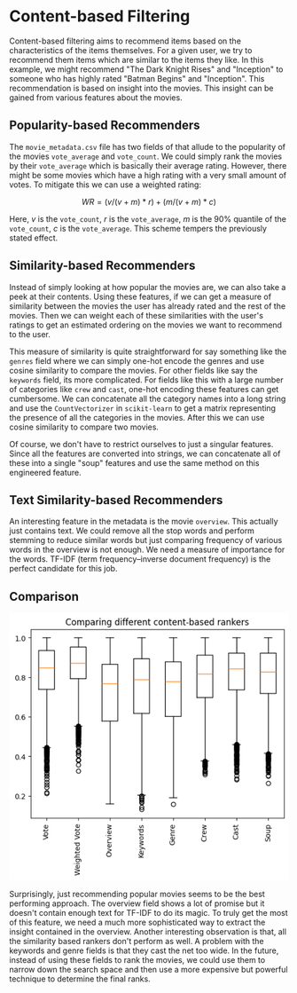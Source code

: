 # Content-based Filtering

Content-based filtering aims to recommend items based on the characteristics of the items themselves. For a given user, we try to recommend them items which are similar to the items they like. In this example, we might recommend "The Dark Knight Rises" and "Inception" to someone who has highly rated "Batman Begins" and "Inception". This recommendation is based on insight into the movies. This insight can be gained from various features about the movies.

## Popularity-based Recommenders
The `movie_metadata.csv` file has two fields of that allude to the popularity of the movies `vote_average` and `vote_count`. We could simply rank the movies by their `vote_average` which is basically their average rating. However, there might be some movies which have a high rating with a very small amount of votes. To mitigate this we can use a weighted rating:

$$
\textit{WR} = (v / (v + m) * r) + (m / (v + m) * c)
$$

Here, $v$ is the `vote_count`, $r$ is the `vote_average`, $m$ is the 90% quantile of the `vote_count`, $c$ is the `vote_average`. This scheme tempers the previously stated effect.

## Similarity-based Recommenders
Instead of simply looking at how popular the movies are, we can also take a peek at their contents. Using these features, if we can get a measure of similarity between the movies the user has already rated and the rest of the movies. Then we can weight each of these similarities with the user's ratings to get an estimated ordering on the movies we want to recommend to the user.

This measure of similarity is quite straightforward for say something like the `genres` field where we can simply one-hot encode the genres and use cosine similarity to compare the movies. For other fields like say the `keywords` field, its more complicated. For fields like this with a large number of categories like `crew` and `cast`, one-hot encoding these features can get cumbersome. We can concatenate all the category names into a long string and use the `CountVectorizer` in `scikit-learn` to get a matrix representing the presence of all the categories in the movies. After this we can use cosine similarity to compare two movies.

Of course, we don't have to restrict ourselves to just a singular features. Since all the features are converted into strings, we can concatenate all of these into a single "soup" features and use the same method on this engineered feature.

## Text Similarity-based Recommenders
An interesting feature in the metadata is the movie `overview`. This actually just contains text. We could remove all the stop words and perform stemming to reduce similar words but just comparing frequency of various words in the overview is not enough. We need a measure of importance for the words. TF-IDF (term frequency–inverse document frequency) is the perfect candidate for this job.

## Comparison

![Comparing different content-based rankers](./content_based.png)

Surprisingly, just recommending popular movies seems to be the best performing approach. The overview field shows a lot of promise but it doesn't contain enough text for TF-IDF to do its magic. To truly get the most of this feature, we need a much more sophisticated way to extract the insight contained in the overview. Another interesting observation is that, all the similarity based rankers don't perform as well. A problem with the keywords and genre fields is that they cast the net too wide. In the future, instead of using these fields to rank the movies, we could use them to narrow down the search space and then use a more expensive but powerful technique to determine the final ranks.


